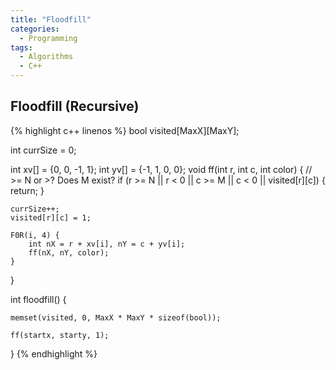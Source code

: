 ```yaml
---
title: "Floodfill"
categories:
  - Programming
tags:
  - Algorithms
  - C++
---
```


## Floodfill (Recursive)

{% highlight c++ linenos %}
bool visited[MaxX][MaxY];

int currSize = 0;

int xv[] = {0, 0, -1, 1};
int yv[] = {-1, 1, 0, 0};
void ff(int r, int c, int color) {
    // >= N or >? Does M exist?
    if (r >= N || r < 0 || c >= M || c < 0 || visited[r][c]) {
        return;
    }

    currSize++;
    visited[r][c] = 1;

    F0R(i, 4) {
        int nX = r + xv[i], nY = c + yv[i];
        ff(nX, nY, color);
    }
}

int floodfill() {

    memset(visited, 0, MaxX * MaxY * sizeof(bool));

    ff(startx, starty, 1);
}
{% endhighlight %}
